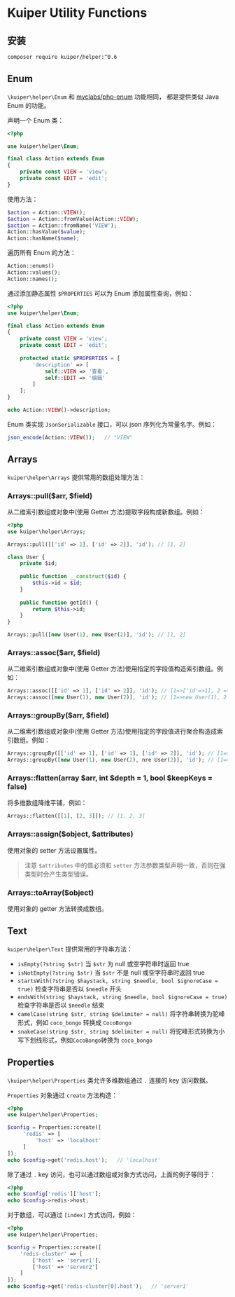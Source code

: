 # Kuiper Utility Functions

## 安装 

```bash
composer require kuiper/helper:^0.6
```

## Enum

`\kuiper\helper\Enum` 和 [myclabs/php-enum](https://github.com/myclabs/php-enum) 功能相同，
都是提供类似 Java Enum 的功能。

声明一个 Enum 类：

```php
<?php

use kuiper\helper\Enum;

final class Action extends Enum
{
    private const VIEW = 'view';
    private const EDIT = 'edit';
}
```

使用方法：

```php
$action = Action::VIEW();
$action = Action::fromValue(Action::VIEW);
$action = Action::fromName('VIEW');
Action::hasValue($value);
Action::hasName($name);
```
遍历所有 Enum 的方法：

```php
Action::enums()
Action::values();
Action::names();
```

通过添加静态属性 `$PROPERTIES` 可以为 Enum 添加属性查询，例如：

```php
<?php
use kuiper\helper\Enum;

final class Action extends Enum
{
    private const VIEW = 'view';
    private const EDIT = 'edit';
    
    protected static $PROPERTIES = [
        'description' => [
            self::VIEW => '查看',
            self::EDIT => '编辑'
        ]
    ];
}

echo Action::VIEW()->description;
```

Enum 类实现 `JsonSerializable` 接口，可以 json 序列化为常量名字。例如：

```php
json_encode(Action::VIEW());   // "VIEW"
```

## Arrays

`kuiper\helper\Arrays` 提供常用的数组处理方法：

### Arrays::pull($arr, $field)
从二维索引数组或对象中(使用 Getter 方法)提取字段构成新数组。例如：

```php
<?php
use kuiper\helper\Arrays;

Arrays::pull([['id' => 1], ['id' => 2]], 'id'); // [1, 2]

class User {
    private $id;
    
    public function __construct($id) {
        $this->id = $id;
    }
    
    public function getId() {
        return $this->id;
    }
}

Arrays::pull([new User(1), new User(2)], 'id'); // [1, 2]
```

### Arrays::assoc($arr, $field)

从二维索引数组或对象中(使用 Getter 方法)使用指定的字段值构造索引数组。例如：

```php
Arrays::assoc([['id' => 1], ['id' => 2]], 'id'); // [1=>['id'=>1], 2 => ['id' => 2]]
Arrays::assoc([new User(1), new User(2)], 'id'); // [1=>new User(1), 2 => new User(2)]
```

### Arrays::groupBy($arr, $field)

从二维索引数组或对象中(使用 Getter 方法)使用指定的字段值进行聚合构造成索引数组。例如：


```php
Arrays::groupBy([['id' => 1], ['id' => 1], ['id' => 2]], 'id'); // [1=>[['id'=>1],['id' => 1]], 2 => [['id' => 2]]]
Arrays::groupBy([new User(1), new User(2), nre User(2)], 'id'); // [1=>[new User(1)], 2 => [new User(2), new User(2)]]
```

### Arrays::flatten(array $arr, int $depth = 1, bool $keepKeys = false)

将多维数组降维平铺，例如：

```php
Arrays::flatten([[1], [2, 3]]); // [1, 2, 3]
```

### Arrays::assign($object, $attributes)

使用对象的 setter 方法设置属性。

> 注意 `$attributes` 中的值必须和 `setter` 方法参数类型声明一致，否则在强类型时会产生类型错误。 

### Arrays::toArray($object)

使用对象的 getter 方法转换成数组。

## Text

`kuiper\helper\Text` 提供常用的字符串方法：

- `isEmpty(?string $str)` 当 `$str` 为 null 或空字符串时返回 true
- `isNotEmpty(?string $str)` 当 `$str` 不是 null 或空字符串时返回 true
- `startsWith(?string $haystack, string $needle, bool $ignoreCase = true)` 检查字符串是否以 `$needle` 开头
- `endsWith(string $haystack, string $needle, bool $ignoreCase = true)` 检查字符串是否以 `$needle` 结束
- `camelCase(string $str, string $delimiter = null)` 将字符串转换为驼峰形式，例如 `coco_bongo` 转换成 `CocoBongo`
- `snakeCase(string $str, string $delimiter = null)` 将驼峰形式转换为小写下划线形式，例如`CocoBongo`转换为 `coco_bongo`

## Properties

`\kuiper\helper\Properties` 类允许多维数组通过 `.` 连接的 key 访问数据。

`Properties` 对象通过 `create` 方法构造：

```php
<?php
use kuiper\helper\Properties;

$config = Properties::create([
     'redis' => [
         'host' => 'localhost'
     ]
]);
echo $config->get('redis.host');   // 'localhost'
```

除了通过 `.` key 访问，也可以通过数组或对象方式访问，上面的例子等同于：

```php
<?php
echo $config['redis']['host'];
echo $config->redis->host;
```

对于数组，可以通过 `[index]` 方式访问，例如：

```php
<?php
use kuiper\helper\Properties;

$config = Properties::create([
    'redis-cluster' => [
        ['host' => 'server1'],
        ['host' => 'server2']
    ]
]);
echo $config->get('redis-cluster[0].host');   // 'server1'
```



